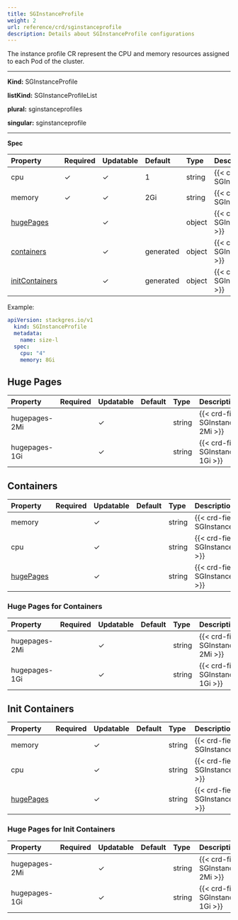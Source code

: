 ```yaml
---
title: SGInstanceProfile
weight: 2
url: reference/crd/sginstanceprofile
description: Details about SGInstanceProfile configurations
---
```


The instance profile CR represent the CPU and memory resources assigned to each Pod of the cluster.

___
**Kind:** SGInstanceProfile

**listKind:** SGInstanceProfileList

**plural:** sginstanceprofiles

**singular:** sginstanceprofile
___

**Spec**

| Property                           | Required | Updatable | Default | Type   | Description |
|:-----------------------------------|----------|-----------|:--------|:-------|:------------|
| cpu                                | ✓        | ✓         | 1       | string | {{< crd-field-description SGInstanceProfile.spec.cpu >}} |
| memory                             | ✓        | ✓         | 2Gi     | string | {{< crd-field-description SGInstanceProfile.spec.memory >}} |
| [hugePages](#huge-pages)           |          | ✓         |         | object | {{< crd-field-description SGInstanceProfile.spec.hugePages >}} |
| [containers](#containers)          |          | ✓         | generated | object | {{< crd-field-description SGInstanceProfile.spec.containers >}} |
| [initContainers](#init-containers) |          | ✓         | generated | object | {{< crd-field-description SGInstanceProfile.spec.initContainers >}} |

Example:

```yaml
apiVersion: stackgres.io/v1
  kind: SGInstanceProfile
  metadata:
    name: size-l
  spec:
    cpu: "4"
    memory: 8Gi
```

## Huge Pages

| Property                           | Required | Updatable | Default | Type   | Description |
|:-----------------------------------|----------|-----------|:--------|:-------|:------------|
| hugepages-2Mi                      |          | ✓         |         | string | {{< crd-field-description SGInstanceProfile.spec.hugePages.hugepages-2Mi >}} |
| hugepages-1Gi                      |          | ✓         |         | string | {{< crd-field-description SGInstanceProfile.spec.hugePages.hugepages-1Gi >}} |

## Containers

| Property                                | Required | Updatable | Default | Type   | Description |
|:----------------------------------------|----------|-----------|:--------|:-------|:------------|
| memory                                  |          | ✓         |         | string | {{< crd-field-description SGInstanceProfile.spec.containers.cpu >}} |
| cpu                                     |          | ✓         |         | string | {{< crd-field-description SGInstanceProfile.spec.containers.memory >}} |
| [hugePages](#huge-pages-for-containers) |          | ✓         |         | string | {{< crd-field-description SGInstanceProfile.spec.containers.hugePages >}} |

### Huge Pages for Containers

| Property                           | Required | Updatable | Default | Type   | Description |
|:-----------------------------------|----------|-----------|:--------|:-------|:------------|
| hugepages-2Mi                      |          | ✓         |         | string | {{< crd-field-description SGInstanceProfile.spec.containers.hugePages.hugepages-2Mi >}} |
| hugepages-1Gi                      |          | ✓         |         | string | {{< crd-field-description SGInstanceProfile.spec.containers.hugePages.hugepages-1Gi >}} |

## Init Containers

| Property                                     | Required | Updatable | Default | Type   | Description |
|:---------------------------------------------|----------|-----------|:--------|:-------|:------------|
| memory                                          |          | ✓         |         | string | {{< crd-field-description SGInstanceProfile.spec.initContainers.cpu >}} |
| cpu                                          |          | ✓         |         | string | {{< crd-field-description SGInstanceProfile.spec.initContainers.memory >}} |
| [hugePages](#huge-pages-for-init-containers) |          | ✓         |         | string | {{< crd-field-description SGInstanceProfile.spec.initContainers.hugePages >}} |

### Huge Pages for Init Containers

| Property                           | Required | Updatable | Default | Type   | Description |
|:-----------------------------------|----------|-----------|:--------|:-------|:------------|
| hugepages-2Mi                      |          | ✓         |         | string | {{< crd-field-description SGInstanceProfile.spec.initContainers.hugePages.hugepages-2Mi >}} |
| hugepages-1Gi                      |          | ✓         |         | string | {{< crd-field-description SGInstanceProfile.spec.initContainers.hugePages.hugepages-1Gi >}} |

